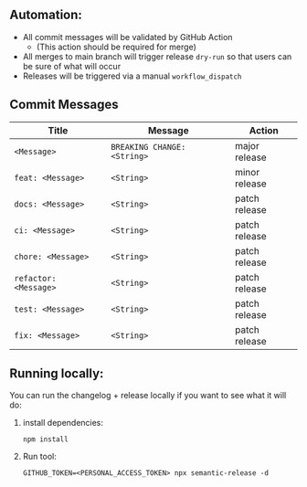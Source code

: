 


## Automation:
- All commit messages will be validated by GitHub Action
    - (This action should be required for merge)
- All merges to main branch will trigger release `dry-run` so that users can be sure of what will occur
- Releases will be triggered via a manual `workflow_dispatch`

## Commit Messages


| Title      | Message | Action |
| ----------- | ----------- |----------- |
| `<Message>`      |  `BREAKING CHANGE: <String>`       | major release|
| `feat: <Message>`      |  `<String>`       | minor release|
| `docs: <Message>`      |  `<String>`       | patch release|
| `ci: <Message>`      |  `<String>`       | patch release|
| `chore: <Message>`      |  `<String>`       | patch release|
| `refactor: <Message>`      |  `<String>`       | patch release|
| `test: <Message>`      |  `<String>`       | patch release|
| `fix: <Message>`      |  `<String>`      | patch release|
    
    

## Running locally:

You can run the changelog + release locally if you want to see what it will do:

1. install dependencies:

    `npm install`
2. Run tool:

    `GITHUB_TOKEN=<PERSONAL_ACCESS_TOKEN> npx semantic-release -d`



            
            
            
            
            
            